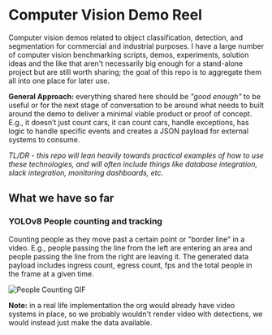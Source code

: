 # Computer Vision Demo Reel

Computer vision demos related to object classification, detection, and segmentation for commercial and industrial purposes. I have a large number of computer vision benchmarking scripts, demos, experiments, solution ideas and the like that aren't necessarily big enough for a stand-alone project but are still worth sharing; the goal of this repo is to aggregate them all into one place for later use. 

**General Approach:** everything shared here should be *"good enough"* to be useful or for the next stage of conversation to be around what needs to built around the demo to deliver a minimal viable product or proof of concept. E.g., it doesn’t just count cars, it can count cars, handle exceptions, has logic to handle specific events and creates a JSON payload for external systems to consume.

*TL/DR - this repo will lean heavily towards practical examples of how to use these technologies, and will often include things like database integration, slack integration, monitoring dashboards, etc.*

## What we have so far

### YOLOv8 People counting and tracking

Counting people as they move past a certain point or "border line" in a video. E.g., people passing the line from the left are entering an area and people passing the line from the right are leaving it. The generated data payload includes ingress count, egress count, fps and the total people in the frame at a given time.

![People Counting GIF](images/people_counter_detections.gif)


**Note:** in a real life implementation the org would already have video systems in place, so we probably wouldn't render video with detections, we would instead just make the data available.





